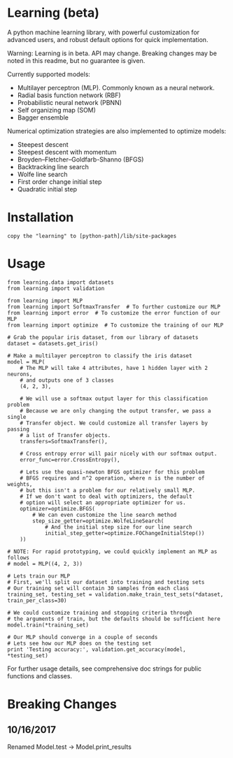 # Learning (beta)
A python machine learning library, with powerful customization for advanced users, and robust default options for quick implementation.

Warning: Learning is in beta. API may change. Breaking changes may be noted in this readme, but no guarantee is given.

Currently supported models:

* Multilayer perceptron (MLP). Commonly known as a neural network.
* Radial basis function network (RBF)
* Probabilistic neural network (PBNN)
* Self organizing map (SOM)
* Bagger ensemble

Numerical optimization strategies are also implemented to optimize models:

* Steepest descent
* Steepest descent with momentum
* Broyden–Fletcher–Goldfarb-Shanno (BFGS)
* Backtracking line search
* Wolfe line search
* First order change initial step
* Quadratic initial step

# Installation
    copy the "learning" to [python-path]/lib/site-packages

# Usage
    from learning.data import datasets
    from learning import validation

    from learning import MLP
    from learning import SoftmaxTransfer  # To further customize our MLP
    from learning import error  # To customize the error function of our MLP
    from learning import optimize  # To customize the training of our MLP

    # Grab the popular iris dataset, from our library of datasets
    dataset = datasets.get_iris()

    # Make a multilayer perceptron to classify the iris dataset
    model = MLP(
        # The MLP will take 4 attributes, have 1 hidden layer with 2 neurons,
        # and outputs one of 3 classes
        (4, 2, 3),

        # We will use a softmax output layer for this classification problem
        # Because we are only changing the output transfer, we pass a single
        # Transfer object. We could customize all transfer layers by passing
        # a list of Transfer objects.
        transfers=SoftmaxTransfer(),

        # Cross entropy error will pair nicely with our softmax output.
        error_func=error.CrossEntropy(),

        # Lets use the quasi-newton BFGS optimizer for this problem
        # BFGS requires and n^2 operation, where n is the number of weights,
        # but this isn't a problem for our relatively small MLP.
        # If we don't want to deal with optimizers, the default
        # option will select an appropriate optimizer for us.
        optimizer=optimize.BFGS(
            # We can even customize the line search method
            step_size_getter=optimize.WolfeLineSearch(
                # And the initial step size for our line search
                initial_step_getter=optimize.FOChangeInitialStep())
        ))

    # NOTE: For rapid prototyping, we could quickly implement an MLP as follows
    # model = MLP((4, 2, 3))

    # Lets train our MLP
    # First, we'll split our dataset into training and testing sets
    # Our training set will contain 30 samples from each class
    training_set, testing_set = validation.make_train_test_sets(*dataset, train_per_class=30)

    # We could customize training and stopping criteria through
    # the arguments of train, but the defaults should be sufficient here
    model.train(*training_set)

    # Our MLP should converge in a couple of seconds
    # Lets see how our MLP does on the testing set
    print 'Testing accuracy:', validation.get_accuracy(model, *testing_set)

For further usage details, see comprehensive doc strings for public functions and classes.

# Breaking Changes
## 10/16/2017
Renamed Model.test -> Model.print_results